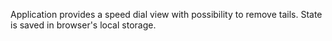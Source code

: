 Application provides a speed dial view with possibility to remove tails.
State is saved in browser's local storage.